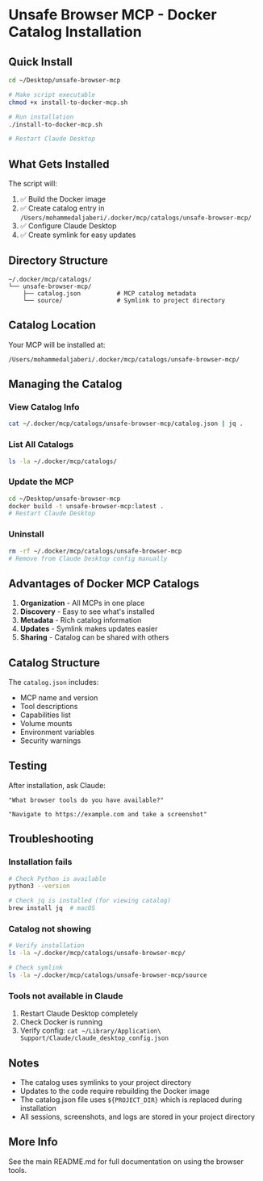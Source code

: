 # Unsafe Browser MCP - Docker Catalog Installation

## Quick Install

```bash
cd ~/Desktop/unsafe-browser-mcp

# Make script executable
chmod +x install-to-docker-mcp.sh

# Run installation
./install-to-docker-mcp.sh

# Restart Claude Desktop
```

## What Gets Installed

The script will:
1. ✅ Build the Docker image
2. ✅ Create catalog entry in `/Users/mohammedaljaberi/.docker/mcp/catalogs/unsafe-browser-mcp/`
3. ✅ Configure Claude Desktop
4. ✅ Create symlink for easy updates

## Directory Structure

```
~/.docker/mcp/catalogs/
└── unsafe-browser-mcp/
    ├── catalog.json          # MCP catalog metadata
    └── source/               # Symlink to project directory
```

## Catalog Location

Your MCP will be installed at:
```
/Users/mohammedaljaberi/.docker/mcp/catalogs/unsafe-browser-mcp/
```

## Managing the Catalog

### View Catalog Info
```bash
cat ~/.docker/mcp/catalogs/unsafe-browser-mcp/catalog.json | jq .
```

### List All Catalogs
```bash
ls -la ~/.docker/mcp/catalogs/
```

### Update the MCP
```bash
cd ~/Desktop/unsafe-browser-mcp
docker build -t unsafe-browser-mcp:latest .
# Restart Claude Desktop
```

### Uninstall
```bash
rm -rf ~/.docker/mcp/catalogs/unsafe-browser-mcp
# Remove from Claude Desktop config manually
```

## Advantages of Docker MCP Catalogs

1. **Organization** - All MCPs in one place
2. **Discovery** - Easy to see what's installed
3. **Metadata** - Rich catalog information
4. **Updates** - Symlink makes updates easier
5. **Sharing** - Catalog can be shared with others

## Catalog Structure

The `catalog.json` includes:
- MCP name and version
- Tool descriptions
- Capabilities list
- Volume mounts
- Environment variables
- Security warnings

## Testing

After installation, ask Claude:

```
"What browser tools do you have available?"
```

```
"Navigate to https://example.com and take a screenshot"
```

## Troubleshooting

### Installation fails
```bash
# Check Python is available
python3 --version

# Check jq is installed (for viewing catalog)
brew install jq  # macOS
```

### Catalog not showing
```bash
# Verify installation
ls -la ~/.docker/mcp/catalogs/unsafe-browser-mcp/

# Check symlink
ls -la ~/.docker/mcp/catalogs/unsafe-browser-mcp/source
```

### Tools not available in Claude
1. Restart Claude Desktop completely
2. Check Docker is running
3. Verify config: `cat ~/Library/Application\ Support/Claude/claude_desktop_config.json`

## Notes

- The catalog uses symlinks to your project directory
- Updates to the code require rebuilding the Docker image
- The catalog.json file uses `${PROJECT_DIR}` which is replaced during installation
- All sessions, screenshots, and logs are stored in your project directory

## More Info

See the main README.md for full documentation on using the browser tools.
